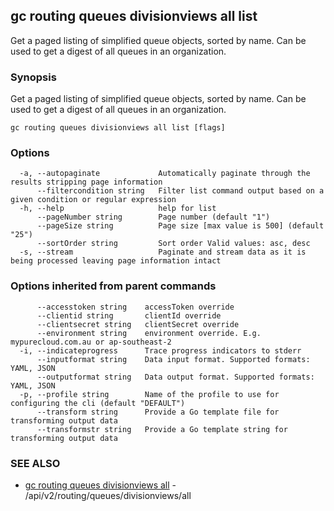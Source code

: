 ## gc routing queues divisionviews all list

Get a paged listing of simplified queue objects, sorted by name.  Can be used to get a digest of all queues in an organization.

### Synopsis

Get a paged listing of simplified queue objects, sorted by name.  Can be used to get a digest of all queues in an organization.

```
gc routing queues divisionviews all list [flags]
```

### Options

```
  -a, --autopaginate             Automatically paginate through the results stripping page information
      --filtercondition string   Filter list command output based on a given condition or regular expression
  -h, --help                     help for list
      --pageNumber string        Page number (default "1")
      --pageSize string          Page size [max value is 500] (default "25")
      --sortOrder string         Sort order Valid values: asc, desc
  -s, --stream                   Paginate and stream data as it is being processed leaving page information intact
```

### Options inherited from parent commands

```
      --accesstoken string    accessToken override
      --clientid string       clientId override
      --clientsecret string   clientSecret override
      --environment string    environment override. E.g. mypurecloud.com.au or ap-southeast-2
  -i, --indicateprogress      Trace progress indicators to stderr
      --inputformat string    Data input format. Supported formats: YAML, JSON
      --outputformat string   Data output format. Supported formats: YAML, JSON
  -p, --profile string        Name of the profile to use for configuring the cli (default "DEFAULT")
      --transform string      Provide a Go template file for transforming output data
      --transformstr string   Provide a Go template string for transforming output data
```

### SEE ALSO

* [gc routing queues divisionviews all](gc_routing_queues_divisionviews_all.html)	 - /api/v2/routing/queues/divisionviews/all


